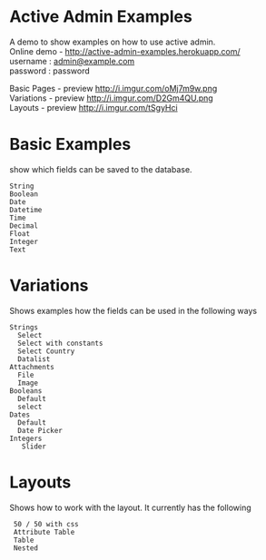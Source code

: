 
Active Admin Examples
=====================
A demo to show examples on how to use active admin.  
Online demo - http://active-admin-examples.herokuapp.com/  
username : admin@example.com  
password : password  

Basic Pages - preview http://i.imgur.com/oMj7m9w.png  
Variations - preview http://i.imgur.com/D2Gm4QU.png  
Layouts - preview http://i.imgur.com/tSgyHci  

Basic Examples
==============
show which fields can be saved to the database.

    String
    Boolean
    Date
    Datetime
    Time
    Decimal
    Float
    Integer
    Text

Variations
==========
Shows examples how the fields can be used in the following ways

    Strings 
      Select
      Select with constants
      Select Country
      Datalist
    Attachments
      File
      Image
    Booleans
      Default
      select
    Dates
      Default
      Date Picker
    Integers
       Slider
     

Layouts
=======
Shows how to work with the layout. It currently has the following

     50 / 50 with css
     Attribute Table
     Table
     Nested

    
